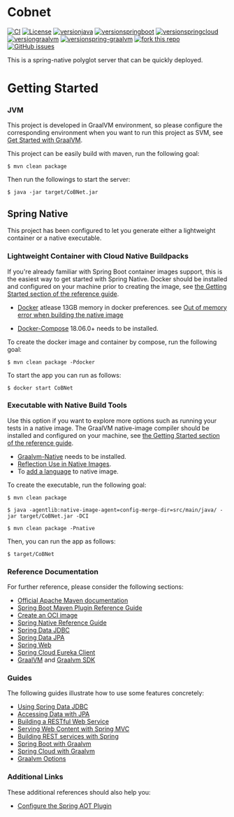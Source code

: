 Cobnet
============

[![CI](https://github.com/SpamanDev/StoreChain-Server/actions/workflows/main.yml/badge.svg?branch=main)](https://github.com/SpamanDev/StoreChain-Server/actions/workflows/main.yml)
[![License](https://img.shields.io/badge/License-Apache_2.0-blue.svg)](https://opensource.org/licenses/Apache-2.0)
[![versionjava](https://img.shields.io/badge/dynamic/xml?color=brightgreen&url=https://raw.githubusercontent.com/SpamanDev/StoreChain-Server/master/pom.xml&query=%2F%2F%2A%5Blocal-name%28%29%3D%27java.version%27%5D&label=java)](https://github.com/openjdk/jdk)
[![versionspringboot](https://img.shields.io/badge/dynamic/xml?color=brightgreen&url=https://raw.githubusercontent.com/SpamanDev/StoreChain-Server/master/pom.xml&query=%2F%2A%5Blocal-name%28%29%3D%27project%27%5D%2F%2A%5Blocal-name%28%29%3D%27parent%27%5D%2F%2A%5Blocal-name%28%29%3D%27version%27%5D&label=spring-boot)](https://github.com/spring-projects/spring-boot)
[![versionspringcloud](https://img.shields.io/badge/dynamic/xml?color=brightgreen&url=https://raw.githubusercontent.com/SpamanDev/StoreChain-Server/master/pom.xml&query=%2F%2F%2A%5Blocal-name%28%29%3D%27spring-cloud.version%27%5D&label=spring-cloud)](https://spring.io/projects/spring-cloud)
[![versiongraalvm](https://img.shields.io/badge/dynamic/xml?color=brightgreen&url=https://raw.githubusercontent.com/SpamanDev/StoreChain-Server/master/pom.xml&query=%2F%2F%2A%5Blocal-name%28%29%3D%27graalvm.version%27%5D&label=graalvm)](https://github.com/oracle/graal/)
[![versionspring-graalvm](https://img.shields.io/badge/dynamic/xml?color=brightgreen&url=https://raw.githubusercontent.com/SpamanDev/StoreChain-Server/master/pom.xml&query=%2F%2F%2A%5Blocal-name%28%29%3D%27spring-native.version%27%5D&label=spring-native)](https://github.com/spring-projects-experimental/spring-graalvm-native)
[![fork this repo](https://githubbadges.com/fork.svg?user=SpamanDev&repo=StoreChain-Server&style=default)](https://github.com/SpamanDev/StoreChain-Server/fork)
[![GitHub issues](https://img.shields.io/github/issues/SpamanDev/StoreChain-Server.svg)](https://github.com/SpamanDev/StoreChain-Server/issues)

<!--[![Docker](https://img.shields.io/docker/cloud/build/SpamanDev/StoreChain-Server?label=Docker&style=flat)](https://hub.docker.com/r/SpamanDev/StoreChain-Server/builds)-->

This is a spring-native polyglot server that can be quickly deployed.

# Getting Started

### JVM

This project is developed in GraalVM environment, so please configure the corresponding environment when you want to run this project as SVM, see 
[Get Started with GraalVM](https://www.graalvm.org/22.0/docs/getting-started/).

This project can be easily build with maven, run the following goal:

```
$ mvn clean package
```

Then run the followings to start the server:

```
$ java -jar target/CoBNet.jar
```

## Spring Native

This project has been configured to let you generate either a lightweight container or a native executable.

### Lightweight Container with Cloud Native Buildpacks
If you're already familiar with Spring Boot container images support, this is the easiest way to get started with Spring Native.
Docker should be installed and configured on your machine prior to creating the image, see [the Getting Started section of the reference guide](https://docs.spring.io/spring-native/docs/0.11.0/reference/htmlsingle/#getting-started-buildpacks).

* [Docker](https://docs.docker.com/get-docker/) atlease 13GB memory in docker preferences. see [Out of memory error when building the native image](https://docs.spring.io/spring-native/docs/current/reference/htmlsingle/#_out_of_memory_error_when_building_the_native_image)

* [Docker-Compose](https://docs.docker.com/compose/install/) 18.06.0+ needs to be installed.

To create the docker image and container by compose, run the following goal:

```
$ mvn clean package -Pdocker
```
To start the app you can run as follows:

```
$ docker start CoBNet
```

### Executable with Native Build Tools
Use this option if you want to explore more options such as running your tests in a native image.
The GraalVM native-image compiler should be installed and configured on your machine, see [the Getting Started section of the reference guide](https://docs.spring.io/spring-native/docs/0.11.0/reference/htmlsingle/#getting-started-native-build-tools).

* [Graalvm-Native](https://www.graalvm.org/docs/getting-started/) needs to be installed.
* [Reflection Use in Native Images](https://www.graalvm.org/reference-manual/native-image/Reflection/).
* To [add a language](https://www.graalvm.org/reference-manual/native-image/Options/#macro-options) to native image.

To create the executable, run the following goal:

```
$ mvn clean package
```

```
$ java -agentlib:native-image-agent=config-merge-dir=src/main/java/ -jar target/CoBNet.jar -DCI
```

```
$ mvn clean package -Pnative
```

Then, you can run the app as follows:

```
$ target/CoBNet
```
### Reference Documentation
For further reference, please consider the following sections:

* [Official Apache Maven documentation](https://maven.apache.org/guides/index.html)
* [Spring Boot Maven Plugin Reference Guide](https://docs.spring.io/spring-boot/docs/2.6.1/maven-plugin/reference/html/)
* [Create an OCI image](https://docs.spring.io/spring-boot/docs/2.6.1/maven-plugin/reference/html/#build-image)
* [Spring Native Reference Guide](https://docs.spring.io/spring-native/docs/current/reference/htmlsingle/)
* [Spring Data JDBC](https://docs.spring.io/spring-data/jdbc/docs/current/reference/html/)
* [Spring Data JPA](https://docs.spring.io/spring-boot/docs/2.6.1/reference/htmlsingle/#boot-features-jpa-and-spring-data)
* [Spring Web](https://docs.spring.io/spring-boot/docs/2.6.1/reference/htmlsingle/#boot-features-developing-web-applications)
* [Spring Cloud Eureka Client](https://docs.spring.io/spring-cloud-netflix/docs/current/reference/html/#spring-cloud-eureka-client)
* [GraalVM](https://fossies.org/dox/graal-vm-21.3.0/index.html) and [Graalvm SDK](https://www.graalvm.org/sdk/javadoc/overview-summary.html)
### Guides
The following guides illustrate how to use some features concretely:

* [Using Spring Data JDBC](https://github.com/spring-projects/spring-data-examples/tree/master/jdbc/basics)
* [Accessing Data with JPA](https://spring.io/guides/gs/accessing-data-jpa/)
* [Building a RESTful Web Service](https://spring.io/guides/gs/rest-service/)
* [Serving Web Content with Spring MVC](https://spring.io/guides/gs/serving-web-content/)
* [Building REST services with Spring](https://spring.io/guides/tutorials/bookmarks/)
* [Spring Boot with Graalvm](https://docs.spring.io/spring-native/docs/current/reference/htmlsingle/#support-spring-boot)
* [Spring Cloud with Graalvm](https://docs.spring.io/spring-native/docs/current/reference/htmlsingle/#support-spring-cloud)
* [Graalvm Options](https://chriswhocodes.com/graalvm_native_image_ce_jdk17_options.html)

### Additional Links
These additional references should also help you:

* [Configure the Spring AOT Plugin](https://docs.spring.io/spring-native/docs/0.11.0/reference/htmlsingle/#spring-aot-maven)
